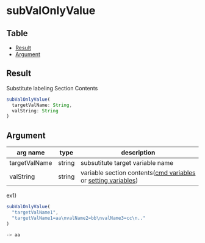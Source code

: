 # subValOnlyValue

Table
-----------------

* [Result](#result)
* [Argument](#argument)


## Result

Substitute labeling Section Contents 


```js.js
subValOnlyValue(
  targetValName: String,
  valString: String
)
```

## Argument

| arg name | type | description |
| -------- | -------- | -------- |
| targetValName | string | subsutitute target variable name |
| valString | string | variable section contents([cmd variables](https://github.com/puutaro/CommandClick/blob/master/DEVELOPER.md#cmd-variables) or [setting variables](https://github.com/puutaro/CommandClick/blob/master/md/developer/setting_variables.md)) |



ex1) 

```js.js
subValOnlyValue(
  "targetValName1",
  "targetValName1=aa\nvalName2=bb\nvalName3=cc\n.."
)

-> aa

```

